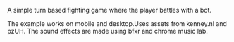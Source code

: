 A simple turn based fighting game where the player battles with a bot.

The example works on mobile and desktop.Uses assets from kenney.nl and pzUH. The sound effects are made using bfxr and chrome music lab.
